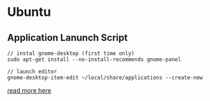 Ubuntu
==========================

## Application Lanunch Script

```
// instal gnome-desktop (first time only)
sudo apt-get install --no-install-recommends gnome-panel

// launch editor
gnome-desktop-item-edit ~/local/share/applications --create-new
```

[read more here](https://help.ubuntu.com/community/UnityLaunchersAndDesktopFiles)